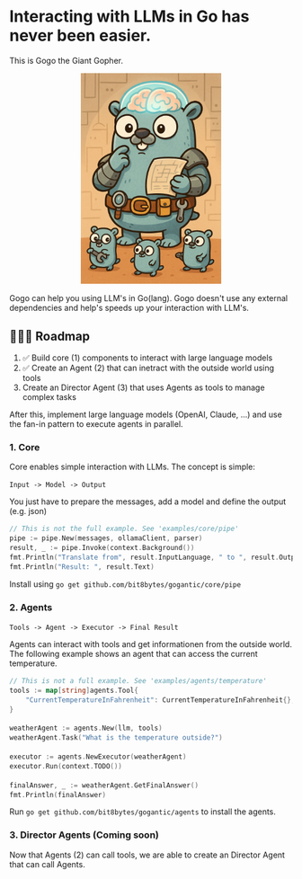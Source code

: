 # Interacting with LLMs in Go has never been easier.

This is Gogo the Giant Gopher.

<p align="center">
    <img src="gogantic-mascot.png" alt="Gogantic Mascot" width="250"/>
</p>

Gogo can help you using LLM's in Go(lang). Gogo doesn't use any external dependencies and help's speeds up your interaction with LLM's.

## 🚴🏽‍♂️ Roadmap

1. ✅ Build core (1) components to interact with large language models
2. ✅ Create an Agent (2) that can inetract with the outside world using tools
3. Create an Director Agent (3) that uses Agents as tools to manage complex tasks

After this, implement large language models (OpenAI, Claude, ...) and use the fan-in pattern to execute agents in parallel.

### 1. Core

Core enables simple interaction with LLMs. The concept is simple:

`Input -> Model -> Output`

You just have to prepare the messages, add a model and define the output (e.g. json)

```go
// This is not the full example. See 'examples/core/pipe'
pipe := pipe.New(messages, ollamaClient, parser)
result, _ := pipe.Invoke(context.Background())
fmt.Println("Translate from", result.InputLanguage, " to ", result.OutputLanguage)
fmt.Println("Result: ", result.Text)
```

Install using `go get github.com/bit8bytes/gogantic/core/pipe`

### 2. Agents

`Tools -> Agent -> Executor -> Final Result`

Agents can interact with tools and get informationen from the outside world. The following example shows an agent that can access the current temperature.

```go
// This is not a full example. See 'examples/agents/temperature'
tools := map[string]agents.Tool{
    "CurrentTemperatureInFahrenheit": CurrentTemperatureInFahrenheit{},
}

weatherAgent := agents.New(llm, tools)
weatherAgent.Task("What is the temperature outside?")

executor := agents.NewExecutor(weatherAgent)
executor.Run(context.TODO())

finalAnswer, _ := weatherAgent.GetFinalAnswer()
fmt.Println(finalAnswer)
```

Run `go get github.com/bit8bytes/gogantic/agents` to install the agents.

### 3. Director Agents (Coming soon)

Now that Agents (2) can call tools, we are able to create an Director Agent that can call Agents.
